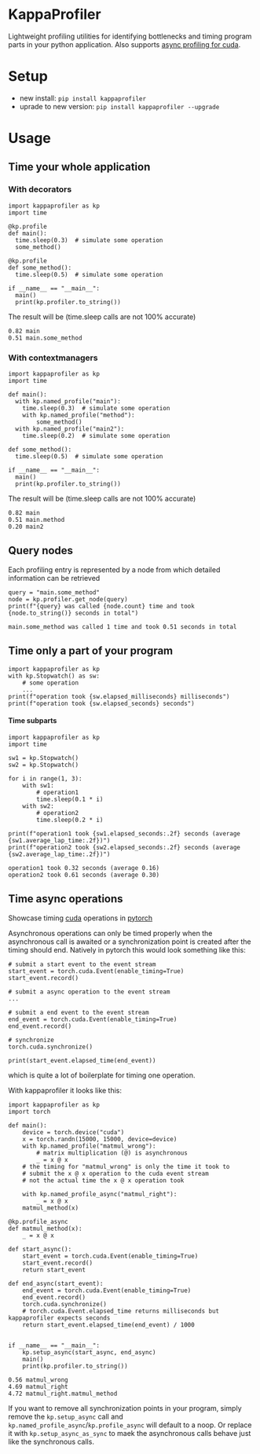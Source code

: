 # KappaProfiler
Lightweight profiling utilities for identifying bottlenecks and timing program parts in your python application. 
Also supports [async profiling for cuda](https://github.com/BenediktAlkin/KappaProfiler#time-async-operations).

# Setup
- new install: `pip install kappaprofiler`
- uprade to new version: `pip install kappaprofiler --upgrade` 

# Usage
## Time your whole application
### With decorators
```
import kappaprofiler as kp
import time

@kp.profile
def main():
  time.sleep(0.3)  # simulate some operation
  some_method()
 
@kp.profile
def some_method():
  time.sleep(0.5)  # simulate some operation

if __name__ == "__main__":
  main()
  print(kp.profiler.to_string())
```
The result will be (time.sleep calls are not 100% accurate)
```
0.82 main
0.51 main.some_method
```
### With contextmanagers
```
import kappaprofiler as kp
import time

def main():
  with kp.named_profile("main"):
    time.sleep(0.3)  # simulate some operation
    with kp.named_profile("method"):
        some_method()
  with kp.named_profile("main2"):
    time.sleep(0.2)  # simulate some operation
 
def some_method():
  time.sleep(0.5)  # simulate some operation

if __name__ == "__main__":
  main()
  print(kp.profiler.to_string())
```
The result will be (time.sleep calls are not 100% accurate)
```
0.82 main
0.51 main.method
0.20 main2
```

## Query nodes
Each profiling entry is represented by a node from which detailed information can be retrieved
```
query = "main.some_method"
node = kp.profiler.get_node(query)
print(f"{query} was called {node.count} time and took {node.to_string()} seconds in total")
```
`main.some_method was called 1 time and took 0.51 seconds in total`

## Time only a part of your program
```
import kappaprofiler as kp
with kp.Stopwatch() as sw:
    # some operation
    ...
print(f"operation took {sw.elapsed_milliseconds} milliseconds")
print(f"operation took {sw.elapsed_seconds} seconds")
```


#### Time subparts
```
import kappaprofiler as kp
import time

sw1 = kp.Stopwatch()
sw2 = kp.Stopwatch()

for i in range(1, 3):
    with sw1:
        # operation1
        time.sleep(0.1 * i)
    with sw2:
        # operation2
        time.sleep(0.2 * i)

print(f"operation1 took {sw1.elapsed_seconds:.2f} seconds (average {sw1.average_lap_time:.2f})")
print(f"operation2 took {sw2.elapsed_seconds:.2f} seconds (average {sw2.average_lap_time:.2f})")
```
```
operation1 took 0.32 seconds (average 0.16)
operation2 took 0.61 seconds (average 0.30)
```

## Time async operations
Showcase timing [cuda](https://developer.nvidia.com/cuda-toolkit) operations in 
[pytorch](https://github.com/pytorch/pytorch)

Asynchronous operations can only be timed properly when the asynchronous call is awaited or a synchronization point is
created after the timing should end. Natively in pytorch this would look something like this:
```
# submit a start event to the event stream
start_event = torch.cuda.Event(enable_timing=True)
start_event.record()

# submit a async operation to the event stream
...

# submit a end event to the event stream
end_event = torch.cuda.Event(enable_timing=True)
end_event.record()

# synchronize
torch.cuda.synchronize()

print(start_event.elapsed_time(end_event))
```
which is quite a lot of boilerplate for timing one operation.

With kappaprofiler it looks like this:
```
import kappaprofiler as kp
import torch

def main():
    device = torch.device("cuda")
    x = torch.randn(15000, 15000, device=device)
    with kp.named_profile("matmul_wrong"):
        # matrix multiplication (@) is asynchronous
        _ = x @ x
    # the timing for "matmul_wrong" is only the time it took to
    # submit the x @ x operation to the cuda event stream
    # not the actual time the x @ x operation took

    with kp.named_profile_async("matmul_right"):
        _ = x @ x
    matmul_method(x)

@kp.profile_async
def matmul_method(x):
    _ = x @ x

def start_async():
    start_event = torch.cuda.Event(enable_timing=True)
    start_event.record()
    return start_event

def end_async(start_event):
    end_event = torch.cuda.Event(enable_timing=True)
    end_event.record()
    torch.cuda.synchronize()
    # torch.cuda.Event.elapsed_time returns milliseconds but kappaprofiler expects seconds
    return start_event.elapsed_time(end_event) / 1000


if __name__ == "__main__":
    kp.setup_async(start_async, end_async)
    main()
    print(kp.profiler.to_string())
```
```
0.56 matmul_wrong
4.69 matmul_right
4.72 matmul_right.matmul_method
```

If you want to remove all synchronization points in your program, simply remove the 
`kp.setup_async` call and `kp.named_profile_async`/`kp.profile_async` will default to a noop.
Or replace it with `kp.setup_async_as_sync` to maek the asynchronous calls behave just like the synchronous calls.